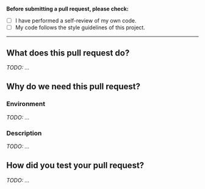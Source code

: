 **Before submitting a pull request, please check:**

- [ ] I have performed a self-review of my own code.
- [ ] My code follows the style guidelines of this project.

---

## What does this pull request do?

*TODO: ...*

## Why do we need this pull request?

### Environment

*TODO: ...*

### Description

*TODO: ...*

## How did you test your pull request?

*TODO: ...*